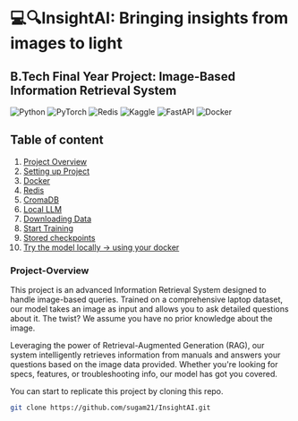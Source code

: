 # 💻🔍InsightAI: Bringing insights from images to light
## B.Tech Final Year Project: Image-Based Information Retrieval System
![Python](https://img.shields.io/badge/python-3670A0?style=for-the-badge&logo=python&logoColor=ffdd54)
![PyTorch](https://img.shields.io/badge/PyTorch-%23EE4C2C.svg?style=for-the-badge&logo=PyTorch&logoColor=white)
![Redis](https://img.shields.io/badge/redis-%23DD0031.svg?style=for-the-badge&logo=redis&logoColor=white)
![Kaggle](https://img.shields.io/badge/Kaggle-035a7d?style=for-the-badge&logo=kaggle&logoColor=white)
![FastAPI](https://img.shields.io/badge/FastAPI-005571?style=for-the-badge&logo=fastapi)
![Docker](https://img.shields.io/badge/docker-%230db7ed.svg?style=for-the-badge&logo=docker&logoColor=white)

Table of content
----
1. [Project Overview](###Project-Overview)
2. [Setting up Project]()
3. [Docker]()
4. [Redis]()
5. [CromaDB]()
6. [Local LLM]()
7. [Downloading Data]()
8. [Start Training]()
9. [Stored checkpoints]()
10. [Try the model locally -> using your docker]()

### Project-Overview
This project is an advanced Information Retrieval System designed to handle image-based queries. Trained on a comprehensive laptop dataset, our model takes an image as input and allows you to ask detailed questions about it. The twist? We assume you have no prior knowledge about the image.

Leveraging the power of Retrieval-Augmented Generation (RAG), our system intelligently retrieves information from manuals and answers your questions based on the image data provided. Whether you're looking for specs, features, or troubleshooting info, our model has got you covered.

You can start to replicate this project by cloning this repo.
```bash
git clone https://github.com/sugam21/InsightAI.git
```